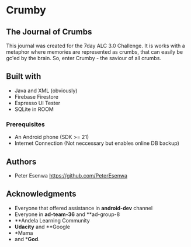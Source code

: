 # Crumby
## The Journal of Crumbs
This journal was created for the 7day ALC 3.0 Challenge. It is works with a metaphor where memories are represented as crumbs, that can easily be gc'ed by the brain. So, enter Crumby - the saviour of all crumbs.

## Built with
* Java and XML (obviously)
* Firebase Firestore
* Espresso UI Tester
* SQLite in ROOM

### Prerequisites
* An Android phone (SDK >= 21)
* Internet Connection (Not neccessary but enables online DB backup)

## Authors
* Peter Esenwa https://github.com/PeterEsenwa

## Acknowledgments
* Everyone that offered assistance in **android-dev** channel
* Everyone in **ad-team-36** and **ad-group-8
* **Andela Learning Community
* **Udacity** and **Google
* *Mama
* and ***God**.
